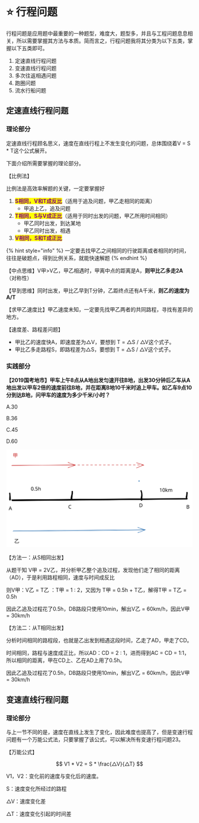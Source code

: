 # ⭐ 行程问题

行程问题是应用题中最重要的一种题型，难度大，题型多，并且与工程问题息息相关，所以需要掌握其方法与本质。简而言之，行程问题我将其分类为以下五类，掌握以下五类即可。

1. 定速直线行程问题
2. 变速直线行程问题
3. 多次往返相遇问题
4. 跑圈问题
5. 流水行船问题

## 定速直线行程问题

### 理论部分

定速直线行程顾名思义，速度在直线行程上不发生变化的问题，总体围绕着V = S \* T这个公式展开。

下面介绍所需要掌握的理论部分。

【比例法】

比例法是高效率解题的关键，一定要掌握好

1. <mark style="color:purple;">**S相同，V和T成反比**</mark>（适用于追及问题，甲乙走相同的距离）
   * 甲追上乙，追及问题
2. <mark style="color:purple;">**T相同，S与V成正比**</mark>（适用于同时出发的问题，甲乙所用时间相同）
   * 甲乙同时出发，到达某地
   * 甲乙同时出发，相遇
3. <mark style="color:purple;">**V相同，S和T成正比**</mark>

{% hint style="info" %}
一定要去找甲乙之间相同的行驶距离或者相同的时间，往往是破题点，得到比例关系，就能快速解题
{% endhint %}

【中点思维】V甲>V乙，甲乙相遇时，甲离中点的距离是A，**则甲比乙多走2A**（对称性）

【早到思维】同时出发，甲比乙早到T分钟，乙距终点还有A千米，**则乙的速度为A/T**

【求甲乙速度比】甲乙速度未知，一定要先找甲乙两者的共同路程，寻找有差异的地方。

【速度差、路程差问题】

* 甲比乙的速度快A，即速度差为△V，要想到 T = △S / △V这个式子。
* 甲比乙多走路程S，即路程差为△S，要想到 T = △S / △V这个式子。

### 实践部分

**【2019国考地市】甲车上午8点从A地出发匀速开往B地，出发30分钟后乙车从A地出发以甲车2倍的速度前往B地，并在距离B地10千米时追上甲车。如乙车9点10分到达B地，问甲车的速度为多少千米/小时？**

A.30 &#x20;

B.36 &#x20;

C.45&#x20;

D.60



<img src="../.gitbook/assets/file.drawing.svg" alt="路程示例图" class="gitbook-drawing">

【方法一：从S相同出发】

从题干知 V甲 = 2V乙，并分析甲乙整个追及过程，发现他们走了相同的距离（AD），于是利用路程相同，速度与时间成反比

则V甲：V乙 = T乙 ：T甲 = 1 : 2，又因为 T甲 = 0.5h + T乙，解得T甲 = T乙 = 0.5h

因此乙追及过程花了0.5h，DB路段只使用10min，解出V乙 = 60km/h，因此V甲 = 30km/h

【方法二：从T相同出发】

分析时间相同的路程段，也就是乙出发到相遇这段时间，乙走了AD，甲走了CD。

时间相同，路程与速度成正比，所以AD：CD = 2 : 1，进而得到AC = CD = 1:1，所以相同的距离，甲在CD上、乙在AD上用了0.5h。

因此乙追及过程花了0.5h，DB路段只使用10min，解出V乙 = 60km/h，因此V甲 = 30km/h



## 变速直线行程问题

### 理论部分

与上一节不同的是，速度在直线上发生了变化，因此难度也提高了，但是变速行程问题有一个万能公式法，只要掌握了该公式，可以解决所有变速行程问题23。

【万能公式】

$$
V1 * V2 = S * \frac{△V}{△T}
$$

V1，V2：变化前的速度与变化后的速度。

S：速度变化所经过的路程

△V：速度变化差

△T：速度变化引起的时间差
